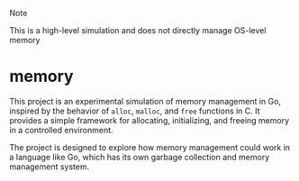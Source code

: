 > [!NOTE]
> This is a high-level simulation and does not directly manage OS-level memory

# memory

This project is an experimental simulation of memory management in Go, inspired by the behavior of `alloc`, `malloc`, and `free` functions in C. It provides a simple framework for allocating, initializing, and freeing memory in a controlled environment.

The project is designed to explore how memory management could work in a language like Go, which has its own garbage collection and memory management system.